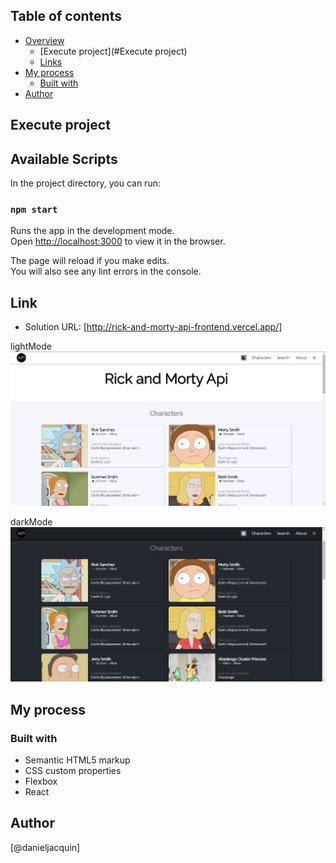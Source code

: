 
## Table of contents
- [Overview](#overview)
  - [Execute project](#Execute project)
  - [Links](#links)
- [My process](#my-process)
  - [Built with](#built-with)
- [Author](#author)

## Execute project

## Available Scripts

In the project directory, you can run:

### `npm start`

Runs the app in the development mode.\
Open [http://localhost:3000](http://localhost:3000) to view it in the browser.

The page will reload if you make edits.\
You will also see any lint errors in the console.


## Link

- Solution URL: [http://rick-and-morty-api-frontend.vercel.app/]

lightMode
![](./src/assets/images/Screenshot_rick1.png)

darkMode
![](./src/assets/images/Screenshot_rick2.png)


## My process

### Built with

- Semantic HTML5 markup
- CSS custom properties
- Flexbox
- React



## Author
[@danieljacquin]
